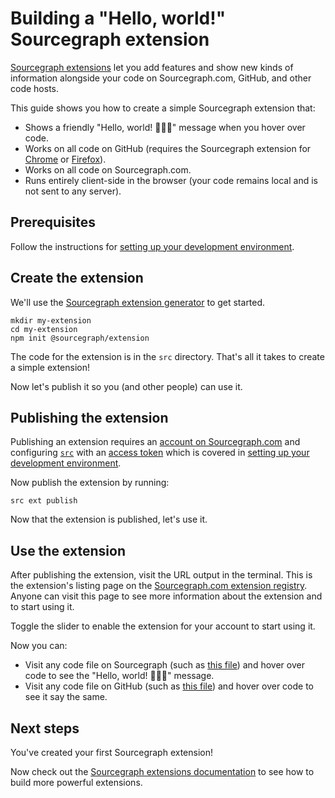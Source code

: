 # Building a "Hello, world!" Sourcegraph extension

[Sourcegraph extensions](https://github.com/sourcegraph/sourcegraph-extension-api) let you add  features and show new kinds of information alongside your code on Sourcegraph.com, GitHub, and other code hosts.

This guide shows you how to create a simple Sourcegraph extension that:

- Shows a friendly "Hello, world! 🎉🎉🎉" message when you hover over code.
- Works on all code on GitHub (requires the Sourcegraph extension for [Chrome](https://chrome.google.com/webstore/detail/sourcegraph/dgjhfomjieaadpoljlnidmbgkdffpack) or [Firefox](https://addons.mozilla.org/en-US/firefox/addon/sourcegraph/)).
- Works on all code on Sourcegraph.com.
- Runs entirely client-side in the browser (your code remains local and is not sent to any server).

## Prerequisites

Follow the instructions for [setting up your development environment](../docs/development_environment.md).

## Create the extension

We'll use the [Sourcegraph extension generator](https://github.com/sourcegraph/create-extension) to get started.

```shell
mkdir my-extension
cd my-extension
npm init @sourcegraph/extension
```

The code for the extension is in the `src` directory. That's all it takes to create a simple extension! 

Now let's publish it so you (and other people) can use it.

## Publishing the extension

Publishing an extension requires an [account on Sourcegraph.com](https://sourcegraph.com/sign-up) and configuring [`src`](https://github.com/sourcegraph/src-cli) with an [access token](https://github.com/sourcegraph/src-cli#authentication) which is covered in [setting up your development environment](../docs/development_environment.md).

Now publish the extension by running:

```shell
src ext publish
```

Now that the extension is published, let's use it.

## Use the extension

After publishing the extension, visit the URL output in the terminal. This is the extension's listing page on the [Sourcegraph.com extension registry](https://sourcegraph.com/extensions). Anyone can visit this page to see more information about the extension and to start using it.

Toggle the slider to enable the extension for your account to start using it.

Now you can:

- Visit any code file on Sourcegraph (such as [this file](https://sourcegraph.com/github.com/ReactiveX/rxjs/-/blob/src/internal/observable/SubscribeOnObservable.ts)) and hover over code to see the "Hello, world! 🎉🎉🎉" message.
- Visit any code file on GitHub (such as [this file](https://github.com/ReactiveX/rxjs/blob/HEAD/src/internal/observable/SubscribeOnObservable.ts)) and hover over code to see it say the same.

## Next steps

You've created your first Sourcegraph extension!

Now check out the [Sourcegraph extensions documentation](../README.md) to see how to build more powerful extensions.

